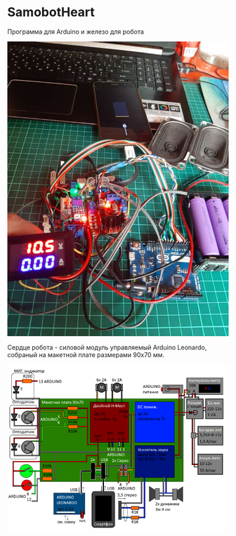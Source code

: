 # SamobotHeart
Программа для Arduino и железо для робота

![Иллюстрация к проекту](https://github.com/vindozo/SamobotHeart/blob/master/samobot.jpg)


Сердце робота - силовой модуль управляемый Arduino Leonardo, собраный на макетной плате размерами 90x70 мм.

![схема](https://github.com/vindozo/SamobotHeart/blob/master/schema.png)
